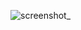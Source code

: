 <p align="center">
  
![screenshot_](https://github.com/user-attachments/assets/b7474542-08e7-45a8-a0ca-9b4ec921dc96)
</p>
